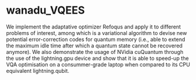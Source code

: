 # wanadu_VQEES
We implement the adaptative optimizer Refoqus and apply it to different problems of interest, among which is a variational algorithm to devise new potential error-correction codes for quantum memory (i.e., able to extend the maximum idle time after which a quantum state cannot be recovered anymore). We also demonstrate the usage of NVidia cuQuantum through the use of the lightning.gpu device and show that it is able to speed-up the VQA optimisation on a consummer-grade laptop when compared to its CPU equivalent lightning.qubit.
